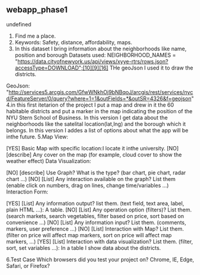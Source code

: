 ## webapp_phase1

undefined

1. Find me a place.
2. Keywords: Safety, distance, affordability, maps.
3. In this dataset I bring information about the neighborhoods like name, position and borough
Datasets used: NEIGHBORHOOD_NAMES = "https://data.cityofnewyork.us/api/views/xyye-rtrs/rows.json?accessType=DOWNLOAD";[10][9][16]
THe geoJson I used it to draw the districts.

GeoJson: "http://services5.arcgis.com/GfwWNkhOj9bNBqoJ/arcgis/rest/services/nycd/FeatureServer/0/query?where=1=1&outFields=*&outSR=4326&f=geojson"
4.in this first itetarion of the project I put a map and drew in it the 60 habitable districts and put a marker in the map indicating the position of the NYU Stern School of Business. In this version I get data about the neighborhoods like the satelital location(lat,lng) and the borough which it belongs. In this version I addes a list of options about what the app will be inthe future.
5.Map View:

[YES] Basic Map with specific location:I locate it inthe university.
[NO] [describe] Any cover on the map (for example, cloud cover to show the weather effect)
Data Visualization:

[NO] [describe] Use Graph? What is the type? (bar chart, pie chart, radar chart ...)
[NO] [List] Any interaction available on the graph? List them (enable click on numbers, drag on lines, change time/variables ...)
Interaction Form:

[YES] [List] Any information output? list them. (text field, text area, label, plain HTML ...): A table.
[NO] [List] Any operation option (filters)? List them. (search markets, search vegetables, filter based on price, sort based on convenience ...)
[NO] [List] Any information input? List them. (comments, markers, user preference ...)
[NO] [List] Interaction with Map? List them. (filter on price will affect map markers, sort on price will affect map markers, ...)
[YES] [List] Interaction with data visualization? List them. (filter, sort, set variables ...): In a table I show data about the districts.

6.Test Case Which browsers did you test your project on? Chrome, IE, Edge, Safari, or Firefox?